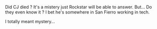 Did CJ died ? It's a mistery just Rockstar will be able to answer. But...
Do they even know it ? I bet he's somewhere in San Fierro working in tech.

I totally meant mystery...